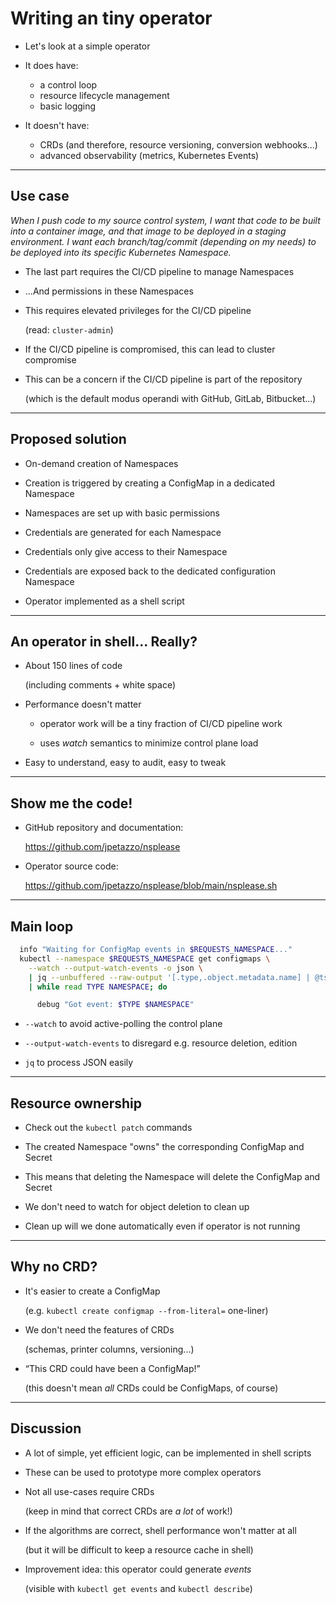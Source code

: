 # Writing an tiny operator

- Let's look at a simple operator

- It does have:

  - a control loop
  - resource lifecycle management
  - basic logging

- It doesn't have:

  - CRDs (and therefore, resource versioning, conversion webhooks...)
  - advanced observability (metrics, Kubernetes Events)

---

## Use case

*When I push code to my source control system, I want that code
to be built into a container image, and that image to be deployed
in a staging environment. I want each branch/tag/commit (depending
on my needs) to be deployed into its specific Kubernetes Namespace.*

- The last part requires the CI/CD pipeline to manage Namespaces

- ...And permissions in these Namespaces

- This requires elevated privileges for the CI/CD pipeline

  (read: `cluster-admin`)

- If the CI/CD pipeline is compromised, this can lead to cluster compromise

- This can be a concern if the CI/CD pipeline is part of the repository

  (which is the default modus operandi with GitHub, GitLab, Bitbucket...)

---

## Proposed solution

- On-demand creation of Namespaces

- Creation is triggered by creating a ConfigMap in a dedicated Namespace

- Namespaces are set up with basic permissions

- Credentials are generated for each Namespace

- Credentials only give access to their Namespace

- Credentials are exposed back to the dedicated configuration Namespace

- Operator implemented as a shell script

---

## An operator in shell... Really?

- About 150 lines of code

  (including comments + white space)

- Performance doesn't matter

  - operator work will be a tiny fraction of CI/CD pipeline work

  - uses *watch* semantics to minimize control plane load

- Easy to understand, easy to audit, easy to tweak

---

## Show me the code!

- GitHub repository and documentation:

  https://github.com/jpetazzo/nsplease

- Operator source code:

  https://github.com/jpetazzo/nsplease/blob/main/nsplease.sh

---

## Main loop

```bash
  info "Waiting for ConfigMap events in $REQUESTS_NAMESPACE..."
  kubectl --namespace $REQUESTS_NAMESPACE get configmaps \
    --watch --output-watch-events -o json \
    | jq --unbuffered --raw-output '[.type,.object.metadata.name] | @tsv' \
    | while read TYPE NAMESPACE; do

      debug "Got event: $TYPE $NAMESPACE"
```

- `--watch` to avoid active-polling the control plane

- `--output-watch-events` to disregard e.g. resource deletion, edition

- `jq` to process JSON easily

---

## Resource ownership

- Check out the `kubectl patch` commands

- The created Namespace "owns" the corresponding ConfigMap and Secret

- This means that deleting the Namespace will delete the ConfigMap and Secret

- We don't need to watch for object deletion to clean up

- Clean up will we done automatically even if operator is not running

---

## Why no CRD?

- It's easier to create a ConfigMap

  (e.g. `kubectl create configmap --from-literal=` one-liner)

- We don't need the features of CRDs

  (schemas, printer columns, versioning...)

- “This CRD could have been a ConfigMap!”

  (this doesn't mean *all* CRDs could be ConfigMaps, of course)

---

## Discussion

- A lot of simple, yet efficient logic, can be implemented in shell scripts

- These can be used to prototype more complex operators

- Not all use-cases require CRDs

  (keep in mind that correct CRDs are *a lot* of work!)

- If the algorithms are correct, shell performance won't matter at all

  (but it will be difficult to keep a resource cache in shell)

- Improvement idea: this operator could generate *events*

  (visible with `kubectl get events` and `kubectl describe`)
